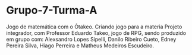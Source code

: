 # Grupo-7-Turma-A
Jogo de matemática  com o Ôtakeo.
Criando jogo para a materia Projeto integrador, com Professor Eduardo Takeo, jogo de RPG, sendo produzido em grupo com: 
Alexsandro Lopes Sipelli,
Danilo Ribeiro Cueto,
Edney Pereira Silva,
Hiago Perreira e 
Matheus Medeiros Escudeiro.
